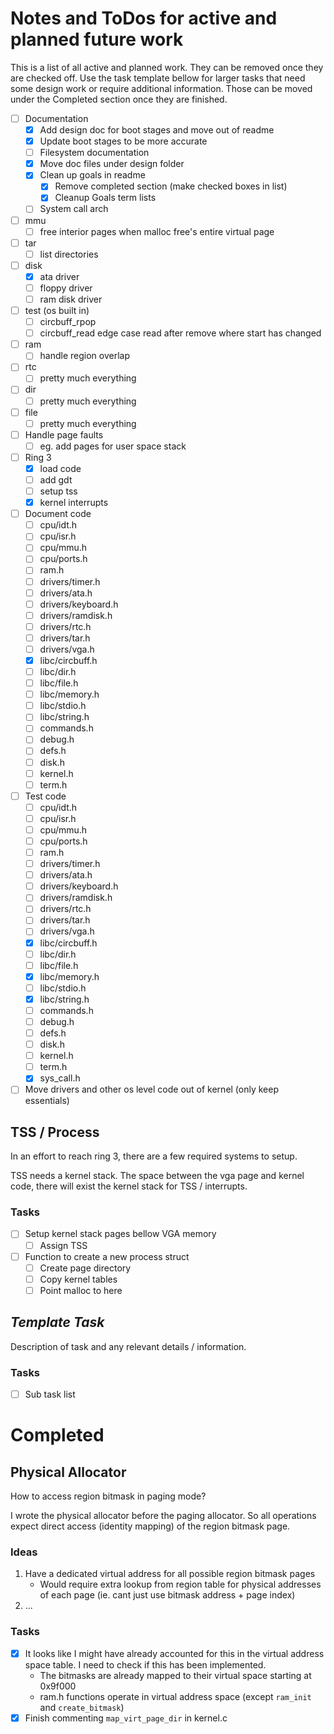 # Notes and ToDos for active and planned future work

This is a list of all active and planned work. They can be removed once they are
checked off. Use the task template bellow for larger tasks that need some design
work or require additional information. Those can be moved under the Completed
section once they are finished.

- [ ] Documentation
  - [x] Add design doc for boot stages and move out of readme
  - [x] Update boot stages to be more accurate
  - [ ] Filesystem documentation
  - [x] Move doc files under design folder
  - [x] Clean up goals in readme
    - [x] Remove completed section (make checked boxes in list)
    - [x] Cleanup Goals term lists
  - [ ] System call arch
- [ ] mmu
  - [ ] free interior pages when malloc free's entire virtual page
- [ ] tar
  - [ ] list directories
- [ ] disk
  - [x] ata driver
  - [ ] floppy driver
  - [ ] ram disk driver
- [ ] test (os built in)
  - [ ] circbuff_rpop
  - [ ] circbuff_read edge case read after remove where start has changed
- [ ] ram
  - [ ] handle region overlap
- [ ] rtc
  - [ ] pretty much everything
- [ ] dir
  - [ ] pretty much everything
- [ ] file
  - [ ] pretty much everything
- [ ] Handle page faults
  - [ ] eg. add pages for user space stack
- [ ] Ring 3
  - [x] load code
  - [ ] add gdt
  - [ ] setup tss
  - [x] kernel interrupts
- [ ] Document code
  - [ ] cpu/idt.h
  - [ ] cpu/isr.h
  - [ ] cpu/mmu.h
  - [ ] cpu/ports.h
  - [ ] ram.h
  - [ ] drivers/timer.h
  - [ ] drivers/ata.h
  - [ ] drivers/keyboard.h
  - [ ] drivers/ramdisk.h
  - [ ] drivers/rtc.h
  - [ ] drivers/tar.h
  - [ ] drivers/vga.h
  - [x] libc/circbuff.h
  - [ ] libc/dir.h
  - [ ] libc/file.h
  - [ ] libc/memory.h
  - [ ] libc/stdio.h
  - [ ] libc/string.h
  - [ ] commands.h
  - [ ] debug.h
  - [ ] defs.h
  - [ ] disk.h
  - [ ] kernel.h
  - [ ] term.h
- [ ] Test code
  - [ ] cpu/idt.h
  - [ ] cpu/isr.h
  - [ ] cpu/mmu.h
  - [ ] cpu/ports.h
  - [ ] ram.h
  - [ ] drivers/timer.h
  - [ ] drivers/ata.h
  - [ ] drivers/keyboard.h
  - [ ] drivers/ramdisk.h
  - [ ] drivers/rtc.h
  - [ ] drivers/tar.h
  - [ ] drivers/vga.h
  - [x] libc/circbuff.h
  - [ ] libc/dir.h
  - [ ] libc/file.h
  - [x] libc/memory.h
  - [ ] libc/stdio.h
  - [x] libc/string.h
  - [ ] commands.h
  - [ ] debug.h
  - [ ] defs.h
  - [ ] disk.h
  - [ ] kernel.h
  - [ ] term.h
  - [x] sys_call.h
- [ ] Move drivers and other os level code out of kernel (only keep essentials)

## TSS / Process

In an effort to reach ring 3, there are a few required systems to setup.

TSS needs a kernel stack. The space between the vga page and kernel code, there
will exist the kernel stack for TSS / interrupts.

### Tasks

- [ ] Setup kernel stack pages bellow VGA memory
  - [ ] Assign TSS
- [ ] Function to create a new process struct
  - [ ] Create page directory
  - [ ] Copy kernel tables
  - [ ] Point malloc to here

## _Template Task_

Description of task and any relevant details / information.

### Tasks

- [ ] Sub task list

# Completed

## Physical Allocator

How to access region bitmask in paging mode?

I wrote the physical allocator before the paging allocator. So all operations
expect direct access (identity mapping) of the region bitmask page.

### Ideas

1. Have a dedicated virtual address for all possible region bitmask pages
   - Would require extra lookup from region table for physical addresses of each
     page (ie. cant just use bitmask address + page index)
2. ...

### Tasks

- [x] It looks like I might have already accounted for this in the virtual
  address space table. I need to check if this has been implemented.
  - The bitmasks are already mapped to their virtual space starting at 0x9f000
  - ram.h functions operate in virtual address space (except `ram_init` and `create_bitmask`)
- [x] Finish commenting `map_virt_page_dir` in kernel.c
